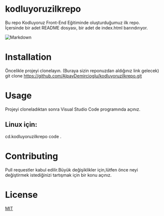 # kodluyoruzilkrepo
Bu repo Kodluyoruz Front-End Eğitiminde oluşturduğumuz ilk repo. İçersinde bir adet README dosyası, bir adet de index.html barındırıyor.


![Markdown](https://cdn.discordapp.com/attachments/421323207241367573/1103045157022089247/kodluyoruz_fotograf.PNG)



# Installation
Öncelikle projeyi clonelayın. (Buraya sizin reponuzdan aldığınız link gelecek)
git clone https://github.com/AlpayDemircioglu/kodluyoruzilkrepo.git

# Usage
Projeyi cloneladıktan sonra Visual Studio Code programında açınız.
## Linux için:
cd.kodluyoruzilkrepo
code . 

# Contributing
Pull requestler kabul edilir.Büyük değişiklikler için,lütfen önce neyi değiştirmek istediğinizi tartışmak için bir konu açınız.

# License

[MIT](https://choosealicense.com/licenses/mit/)
